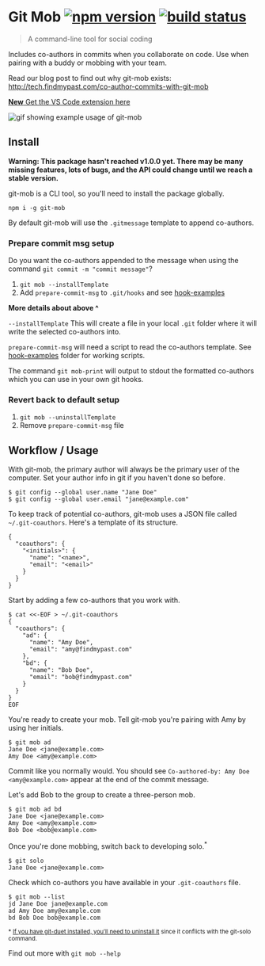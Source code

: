 # Git Mob [![npm version](https://badge.fury.io/js/git-mob.svg)](https://www.npmjs.com/package/git-mob) [![build status](https://travis-ci.org/findmypast-oss/git-mob.svg?branch=master)](https://travis-ci.org/findmypast-oss/git-mob)

> A command-line tool for social coding

Includes co-authors in commits when you collaborate on code. Use when pairing with a buddy or mobbing with your team.

Read our blog post to find out why git-mob exists: http://tech.findmypast.com/co-author-commits-with-git-mob

[**New** Get the VS Code extension here](https://marketplace.visualstudio.com/items?itemName=RichardKotze.git-mob#overview)

![gif showing example usage of git-mob](https://user-images.githubusercontent.com/497458/38682926-2e0cc99c-3e64-11e8-9f71-6336e111005b.gif)

## Install

**Warning: This package hasn't reached v1.0.0 yet. There may be many missing
features, lots of bugs, and the API could change until we reach a stable version.**

git-mob is a CLI tool, so you'll need to install the package globally.

```
npm i -g git-mob
```

By default git-mob will use the `.gitmessage` template to append co-authors.

### Prepare commit msg setup

Do you want the co-authors appended to the message when using the command `git commit -m "commit message"`?

1. `git mob --installTemplate`
1. Add `prepare-commit-msg` to `.git/hooks` and see [hook-examples](https://github.com/findmypast-oss/git-mob/tree/master/hook-examples)

**More details about above ^**

`--installTemplate` This will create a file in your local `.git` folder where it will write the selected co-authors into.

`prepare-commit-msg` will need a script to read the co-authors template. See [hook-examples](https://github.com/findmypast-oss/git-mob/tree/master/hook-examples) folder for working scripts.

The command `git mob-print` will output to stdout the formatted co-authors which you can use in your own git hooks.

### Revert back to default setup

1. `git mob --uninstallTemplate`
1. Remove `prepare-commit-msg` file

## Workflow / Usage

With git-mob, the primary author will always be the primary user of the computer.
Set your author info in git if you haven't done so before.

```
$ git config --global user.name "Jane Doe"
$ git config --global user.email "jane@example.com"
```

To keep track of potential co-authors, git-mob uses a JSON file called `~/.git-coauthors`.
Here's a template of its structure.

```
{
  "coauthors": {
    "<initials>": {
      "name": "<name>",
      "email": "<email>"
    }
  }
}
```

Start by adding a few co-authors that you work with.

```
$ cat <<-EOF > ~/.git-coauthors
{
  "coauthors": {
    "ad": {
      "name": "Amy Doe",
      "email": "amy@findmypast.com"
    },
    "bd": {
      "name": "Bob Doe",
      "email": "bob@findmypast.com"
    }
  }
}
EOF
```

You're ready to create your mob. Tell git-mob you're pairing with Amy by using her initials.

```
$ git mob ad
Jane Doe <jane@example.com>
Amy Doe <amy@example.com>
```

Commit like you normally would.
You should see `Co-authored-by: Amy Doe <amy@example.com>` appear at the end of the commit message.

Let's add Bob to the group to create a three-person mob.

```
$ git mob ad bd
Jane Doe <jane@example.com>
Amy Doe <amy@example.com>
Bob Doe <bob@example.com>
```

Once you're done mobbing, switch back to developing solo.<sup>\*</sup>

```
$ git solo
Jane Doe <jane@example.com>
```

Check which co-authors you have available in your `.git-coauthors` file.

```
$ git mob --list
jd Jane Doe jane@example.com
ad Amy Doe amy@example.com
bd Bob Doe bob@example.com
```

<sup>\* [If you have git-duet installed, you'll need to uninstall it](https://github.com/findmypast-oss/git-mob/issues/2) since it conflicts with the git-solo command.</sup>

Find out more with `git mob --help`
